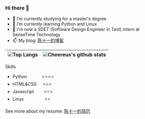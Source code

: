 ### Hi there 👋

<!--
**Cheereus/Cheereus** is a ✨ _special_ ✨ repository because its `README.md` (this file) appears on your GitHub profile.

Education and Work Experience
- 2021.7 - 2022.1 : SenseTime Technology, Test development engineer (intern)
- 2019.9 - 2022.6 : Wuhan Institute of Technology, Master Degree in Computer Application Technology
- 2016.7 - 2019.7 : Hefei Weimao Network Technology Co., Ltd. Front-end development engineer
- 2011.9 - 2016.6 : Tongji University, Bachelor Degree in Biotechnology
Here are some ideas to get you started:
-->

- 🔭 I’m currently studying for a master's degree
- 🌱 I’m currently learning Python and Linux
- 💬 I'm now a SDET (Software Design Engineer in Test) intern at SenseTime Technology
- 📫 My blog: [陈十一的博客](https://www.cheereus.com)

|![Top Langs](https://github-readme-stats.vercel.app/api/top-langs/?username=Cheereus&theme=onedark)|![Cheereus's github stats](https://github-readme-stats.vercel.app/api?username=Cheereus&show_icons=true&theme=onedark)|
|----|----|

Skills
- Python&nbsp;&nbsp;&nbsp;&nbsp;&nbsp;&nbsp;&nbsp;&nbsp;&nbsp;&nbsp;&nbsp;       :star::star::star::star:
- HTML&CSS&nbsp;&nbsp;&nbsp;&nbsp;     :star::star::star:
- Javascript&nbsp;&nbsp;&nbsp;&nbsp;&nbsp;&nbsp;&nbsp;   :star::star::star:
- Linux &nbsp;&nbsp;&nbsp;&nbsp;&nbsp;&nbsp;&nbsp;&nbsp;&nbsp;&nbsp;&nbsp;&nbsp;&nbsp;&nbsp;&nbsp; :star::star:

See more about my resume: [陈十一的简历](https://www.cheereus.com/resume)

